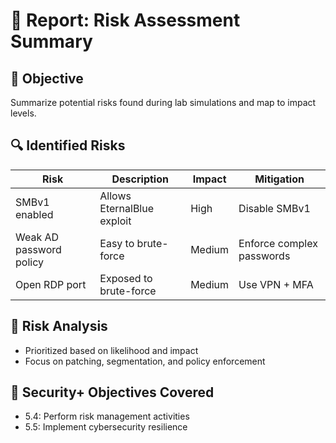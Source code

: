 # 📄 Report: Risk Assessment Summary

## 🧪 Objective
Summarize potential risks found during lab simulations and map to impact levels.

## 🔍 Identified Risks
| Risk | Description | Impact | Mitigation |
|------|-------------|--------|------------|
| SMBv1 enabled | Allows EternalBlue exploit | High | Disable SMBv1 |
| Weak AD password policy | Easy to brute-force | Medium | Enforce complex passwords |
| Open RDP port | Exposed to brute-force | Medium | Use VPN + MFA |

## 🧠 Risk Analysis
- Prioritized based on likelihood and impact
- Focus on patching, segmentation, and policy enforcement

## 🔐 Security+ Objectives Covered
- 5.4: Perform risk management activities
- 5.5: Implement cybersecurity resilience
